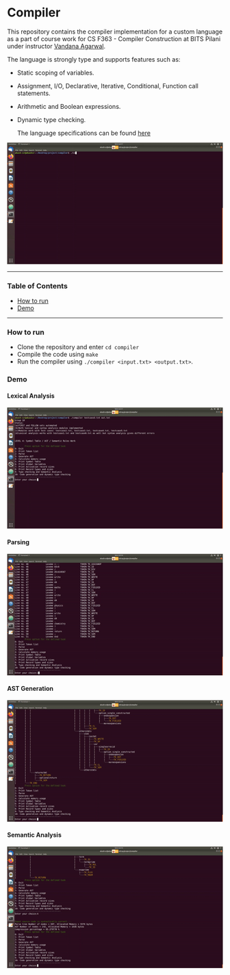 # Compiler

This repository contains the compiler implementation for a custom language as a part of course work for CS F363 - Compiler Construction at BITS Pilani under instructor [Vandana Agarwal](https://universe.bits-pilani.ac.in/pilani/vandana/profile).

The language is strongly type and supports features such as:

- Static scoping of variables.

- Assignment, I/O, Declarative, Iterative, Conditional, Function call statements.

- Arithmetic and Boolean expressions.

- Dynamic type checking.

  The language specifications can be found [here](https://github.com/Harsh-Butani/Compiler/blob/main/Languagespecifications.pdf)
  
<p align = "center">
	<img src = "assets/intro.gif">
</p>

----

### Table of Contents

- [How to run](#how-to-run)
- [Demo](#demo)

----

### How to run

- Clone the repository and enter ``` cd compiler ```
- Compile the code using ``` make ```
- Run the compiler using ``` ./compiler <input.txt> <output.txt> ```. 

### Demo

#### Lexical Analysis

<p align = "center">
    <img src = "assets/lex.gif"
</p>

#### Parsing

<p align = "center">
    <img src = "assets/parse.gif"
</p>

#### AST Generation

<p align = "center">
    <img src = "assets/ast.gif"
</p>

#### Semantic Analysis

<p align = "center">
    <img src = "assets/sem.gif"
</p>
